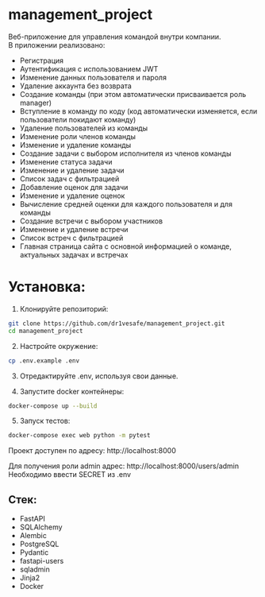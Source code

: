 # management_project
Веб-приложение для управления командой внутри компании. \
В приложении реализовано:
- Регистрация
- Аутентификация с использованием JWT
- Изменение данных пользователя и пароля
- Удаление аккаунта без возврата
- Создание команды (при этом автоматически присваивается роль manager)
- Вступление в команду по коду (код автоматически изменяется, если пользователи покидают команду)
- Удаление пользователей из команды
- Изменение роли членов команды
- Изменение и удаление команды
- Создание задачи с выбором исполнителя из членов команды
- Изменение статуса задачи
- Изменение и удаление задачи
- Список задач с фильтрацией
- Добавление оценок для задачи
- Изменение и удаление оценок
- Вычисление средней оценки для каждого пользователя и для команды
- Создание встречи с выбором участников
- Изменение и удаление встречи
- Список встреч с фильтрацией
- Главная страница сайта с основной информацией о команде, актуальных задачах и встречах

# Установка:

1. Клонируйте репозиторий:
```bash
git clone https://github.com/dr1vesafe/management_project.git
cd management_project
```

2. Настройте окружение:
```bash
cp .env.example .env
```

3. Отредактируйте .env, используя свои данные.

4. Запустите docker контейнеры:
```bash
docker-compose up --build
```

5. Запуск тестов:
```bash
docker-compose exec web python -m pytest
```

Проект доступен по адресу: http://localhost:8000

Для получения роли admin адрес: http://localhost:8000/users/admin \
Необходимо ввести SECRET из .env

## Стек:
- FastAPI
- SQLAlchemy
- Alembic
- PostgreSQL
- Pydantic
- fastapi-users
- sqladmin
- Jinja2
- Docker
